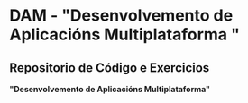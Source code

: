 # DAM  - __"Desenvolvemento de Aplicacións Multiplataforma "__

## Repositorio de Código e Exercicios 
__"Desenvolvemento de Aplicacións Multiplataforma"__
